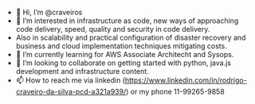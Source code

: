 - 👋 Hi, I’m @craveiros
- 👀 I’m interested in infrastructure as code, new ways of approaching code delivery, speed, quality and security in code delivery. 
- Also in scalability and practical configuration of disaster recovery and business and cloud implementation techniques mitigating costs.
- 🌱 I’m currently learning for AWS Associate Architecht and Sysops.
- 💞️ I’m looking to collaborate on getting started with python, java.js development and 
infrastructure content.
- 📫 How to reach me via linkedin (https://www.linkedin.com/in/rodrigo-craveiro-da-silva-pcd-a321a939/) or my phone 11-99265-9858

<!---
craveiros/craveiros is a ✨ special ✨ repository because its `README.md` (this file) appears on your GitHub profile.
You can click the Preview link to take a look at your changes.
--->
